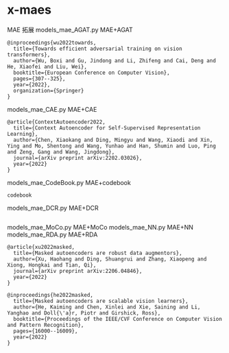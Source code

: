 # x-maes
MAE 拓展
models_mae_AGAT.py
MAE+AGAT
```
@inproceedings{wu2022towards,
  title={Towards efficient adversarial training on vision transformers},
  author={Wu, Boxi and Gu, Jindong and Li, Zhifeng and Cai, Deng and He, Xiaofei and Liu, Wei},
  booktitle={European Conference on Computer Vision},
  pages={307--325},
  year={2022},
  organization={Springer}
}
```
models_mae_CAE.py
MAE+CAE
```
@article{ContextAutoencoder2022,
  title={Context Autoencoder for Self-Supervised Representation Learning},
  author={Chen, Xiaokang and Ding, Mingyu and Wang, Xiaodi and Xin, Ying and Mo, Shentong and Wang, Yunhao and Han, Shumin and Luo, Ping and Zeng, Gang and Wang, Jingdong},
  journal={arXiv preprint arXiv:2202.03026},
  year={2022}
}
```
models_mae_CodeBook.py
MAE+codebook
```
codebook
```
models_mae_DCR.py
MAE+DCR
```

```
models_mae_MoCo.py
MAE+MoCo
models_mae_NN.py
MAE+NN
models_mae_RDA.py
MAE+RDA
```
@article{xu2022masked,
  title={Masked autoencoders are robust data augmentors},
  author={Xu, Haohang and Ding, Shuangrui and Zhang, Xiaopeng and Xiong, Hongkai and Tian, Qi},
  journal={arXiv preprint arXiv:2206.04846},
  year={2022}
}
```
```
@inproceedings{he2022masked,
  title={Masked autoencoders are scalable vision learners},
  author={He, Kaiming and Chen, Xinlei and Xie, Saining and Li, Yanghao and Doll{\'a}r, Piotr and Girshick, Ross},
  booktitle={Proceedings of the IEEE/CVF Conference on Computer Vision and Pattern Recognition},
  pages={16000--16009},
  year={2022}
}

```
